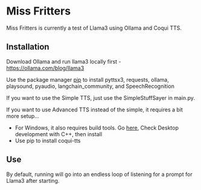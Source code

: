 # Miss Fritters

Miss Fritters is currently a test of Llama3 using Ollama and Coqui TTS.

## Installation

Download Ollama and run llama3 locally first - https://ollama.com/blog/llama3

Use the package manager [pip](https://pip.pypa.io/en/stable/) to install pyttsx3, requests, ollama, playsound, pyaudio, langchain_community, and SpeechRecognition

If you want to use the Simple TTS, just use the SimpleStuffSayer in main.py.

If you want to use Advanced TTS instead of the simple, it requires a bit more setup...

- For Windows, it also requires build tools. Go [here](https://visualstudio.microsoft.com/visual-cpp-build-tools/), Check Desktop development with C++, then install
- Use pip to install coqui-tts

## Use

By default, running will go into an endless loop of listening for a prompt for Llama3 after starting.